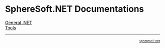 # SphereSoft.NET Documentations
[General .NET](General.NET.md)  
[Tools](Tools.md)

<!-- FOOTER -->
<hr style="height: 1px" />
<a href="http://spheresoft.net" style="font-size: 0.7em; float: right">spheresoft.net</a>
